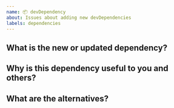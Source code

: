 ```yaml
---
name: 📦 devDependency
about: Issues about adding new devDependencies
labels: dependencies
---
```


<!--

For more info about adding a new devDependency,
see dxp/dev_dependencies.md document in this repo.

-->

## What is the new or updated dependency?

## Why is this dependency useful to you and others?

## What are the alternatives?
